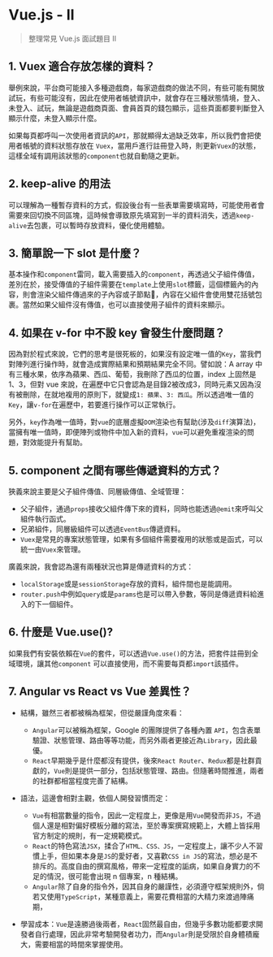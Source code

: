 # Vue.js - II

> 整理常見 Vue.js 面試題目 II

## 1. Vuex 適合存放怎樣的資料？
舉例來說，平台商可能接入多種遊戲商，每家遊戲商的做法不同，有些可能有開放試玩，有些可能沒有，因此在使用者帳號資訊中，就會存在三種狀態情境，登入、未登入、試玩，無論是遊戲商頁面、會員首頁的錢包顯示，這些頁面都要判斷登入顯示什麼，未登入顯示什麼。

如果每頁都呼叫一次使用者資訊的`API`，那就顯得太過缺乏效率，所以我們會把使用者帳號的資料狀態存放在 `Vuex`，當用戶進行註冊登入時，則更新`Vuex`的狀態，這樣全域有調用該狀態的`component`也就自動隨之更新。

## 2. keep-alive 的用法
可以理解為一種暫存資料的方式，假設後台有一些表單需要填寫時，可能使用者會需要來回切換不同區塊，這時候會導致原先填寫到一半的資料消失，透過`keep-alive`去包裹，可以暫時存放資料，優化使用體驗。

## 3. 簡單說一下 slot 是什麼？
基本操作和`component`雷同，載入需要插入的`component`，再透過父子組件傳值，差別在於，接受傳值的子組件需要在`template`上使用`slot`標籤，這個標籤內的內容，則會渲染父組件傳過來的子內容或子節點，內容在父組件會使用雙花括號包裹。當然如果父組件沒有傳值，也可以直接使用子組件的資料來顯示。

## 4. 如果在 v-for 中不設 key 會發生什麼問題？
因為對於程式來說，它們的思考是很死板的，如果沒有設定唯一值的`Key`，當我們對陣列進行操作時，就會造成實際結果和預期結果完全不同。譬如說：A array 中有三種水果，依序為蘋果、西瓜、葡萄，我刪除了西瓜的位置，index 上固然是 1、3，但對 vue 來說，在遍歷中它只會認為是目錄2被改成3，同時元素又因為沒有被刪除，在就地複用的原則下，就變成`1: 蘋果`、`3: 西瓜`。所以透過唯一值的`Key`，讓`v-for`在遍歷中，若要進行操作可以正常執行。

另外，`key`作為唯一值時，對`vue`的底層虛擬`DOM`渲染也有幫助(涉及`diff`演算法)，當擁有唯一值時，即便陣列或物件中加入新的資料，`vue`可以避免重複渲染的問題，對效能提升有幫助。

## 5. component 之間有哪些傳遞資料的方式？
狹義來說主要是父子組件傳值、同層級傳值、全域管理：
  - 父子組件，通過`props`接收父組件傳下來的資料，同時也能透過`@emit`來呼叫父組件執行函式。
  - 兄弟組件，同層級組件可以透過`EventBus`傳遞資料。
  - `Vuex`是常見的專案狀態管理，如果有多個組件需要複用的狀態或是函式，可以統一由`Vuex`來管理。

廣義來說，我會認為還有兩種狀況也算是傳遞資料的方式：
  - `localStorage`或是`sessionStorage`存放的資料，組件間也是能調用。
  - `router.push`中例如`query`或是`params`也是可以帶入參數，等同是傳遞資料給進入的下一個組件。

## 6. 什麼是 Vue.use()?
如果我們有安裝依賴在`Vue`的套件，可以透過`Vue.use()`的方法，把套件註冊到全域環境，讓其他`component` 可以直接使用，而不需要每頁都`import`該插件。

## 7. Angular vs React vs Vue 差異性？
- 結構，雖然三者都被稱為框架，但從嚴謹角度來看：
  - `Angular`可以被稱為框架，Google 的團隊提供了各種內置 `API`，包含表單驗證、狀態管理、路由等等功能，而另外兩者更接近為`Library`，因此最優。
  - `React`早期幾乎是什麼都沒有提供，後來`React Router`、`Redux`都是社群貢獻的，`Vue`則是提供一部分，包括狀態管理、路由。但隨著時間推進，兩者的社群都相當程度完善了結構。

- 語法，這邊會相對主觀，依個人開發習慣而定：
  - `Vue`有相當數量的指令，因此一定程度上，更像是用`Vue`開發而非`JS`，不過個人還是相對偏好模板分離的寫法，至於專案撰寫規範上，大體上皆採用官方制定的規則，有一定規範模式。
  - `React`的特色寫法`JSX`，揉合了`HTML、CSS、JS`，一定程度上，讓不少人不習慣上手，但如果本身是`JS`的愛好者，又喜歡`CSS in JS`的寫法，想必是不排斥的。高度自由的撰寫風格，帶來一定程度的詬病，如果自身實力的不足的情況，很可能會出現 n 個專案，n 種結構。
  - `Angular`除了自身的指令外，因其自身的嚴謹性，必須遵守框架規則外，倘若又使用`TypeScript`，某種意義上，需要花費相當的大精力來渡過陣痛期，

- 學習成本：`Vue`是遠勝過後兩者，`React`固然最自由，但幾乎多數功能都要求開發者自行處理，因此非常考驗開發者功力，而`Angular`則是受限於自身體積龐大，需要相當的時間來掌握使用。

